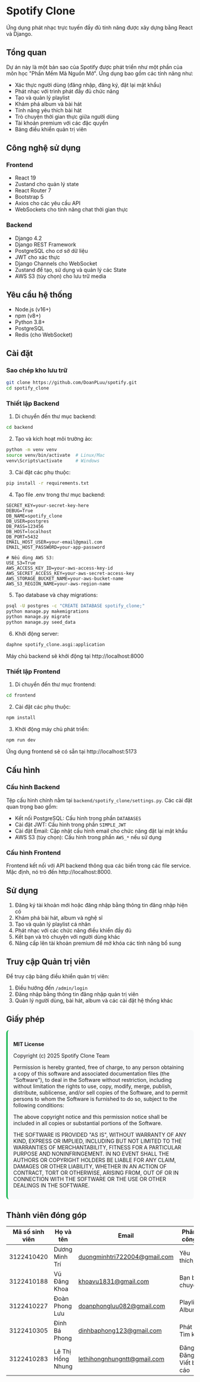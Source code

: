 # Spotify Clone

Ứng dụng phát nhạc trực tuyến đầy đủ tính năng được xây dựng bằng React và Django.

## Tổng quan

Dự án này là một bản sao của Spotify được phát triển như một phần của môn học "Phần Mềm Mã Nguồn Mở". Ứng dụng bao gồm các tính năng như:

- Xác thực người dùng (đăng nhập, đăng ký, đặt lại mật khẩu)
- Phát nhạc với trình phát đầy đủ chức năng
- Tạo và quản lý playlist
- Khám phá album và bài hát
- Tính năng yêu thích bài hát
- Trò chuyện thời gian thực giữa người dùng
- Tài khoản premium với các đặc quyền
- Bảng điều khiển quản trị viên

## Công nghệ sử dụng

### Frontend
- React 19
- Zustand cho quản lý state
- React Router 7
- Bootstrap 5
- Axios cho các yêu cầu API
- WebSockets cho tính năng chat thời gian thực

### Backend
- Django 4.2
- Django REST Framework
- PostgreSQL cho cơ sở dữ liệu
- JWT cho xác thực
- Django Channels cho WebSocket
- Zustand để tạo, sử dụng và quản lý các State
- AWS S3 (tùy chọn) cho lưu trữ media

## Yêu cầu hệ thống

- Node.js (v16+)
- npm (v8+)
- Python 3.8+
- PostgreSQL
- Redis (cho WebSocket)

## Cài đặt

### Sao chép kho lưu trữ
```bash
git clone https://github.com/DoanPLuu/spotify.git
cd spotify_clone
```

### Thiết lập Backend
1. Di chuyển đến thư mục backend:
```bash
cd backend
```

2. Tạo và kích hoạt môi trường ảo:
```bash
python -m venv venv
source venv/bin/activate  # Linux/Mac
venv\Scripts\activate     # Windows
```

3. Cài đặt các phụ thuộc:
```bash
pip install -r requirements.txt
```

4. Tạo file .env trong thư mục backend:
```
SECRET_KEY=your-secret-key-here
DEBUG=True
DB_NAME=spotify_clone
DB_USER=postgres
DB_PASS=123456
DB_HOST=localhost
DB_PORT=5432
EMAIL_HOST_USER=your-email@gmail.com
EMAIL_HOST_PASSWORD=your-app-password

# Nếu dùng AWS S3:
USE_S3=True
AWS_ACCESS_KEY_ID=your-aws-access-key-id
AWS_SECRET_ACCESS_KEY=your-aws-secret-access-key
AWS_STORAGE_BUCKET_NAME=your-aws-bucket-name
AWS_S3_REGION_NAME=your-aws-region-name
```

5. Tạo database và chạy migrations:
```bash
psql -U postgres -c "CREATE DATABASE spotify_clone;"
python manage.py makemigrations
python manage.py migrate
python manage.py seed_data
```

6. Khởi động server:
```bash
daphne spotify_clone.asgi:application
```
Máy chủ backend sẽ khởi động tại http://localhost:8000

### Thiết lập Frontend
1. Di chuyển đến thư mục frontend:
```bash
cd frontend
```

2. Cài đặt các phụ thuộc:
```bash
npm install
```

3. Khởi động máy chủ phát triển:
```bash
npm run dev
```
Ứng dụng frontend sẽ có sẵn tại http://localhost:5173

## Cấu hình

### Cấu hình Backend
Tệp cấu hình chính nằm tại `backend/spotify_clone/settings.py`. Các cài đặt quan trọng bao gồm:

- Kết nối PostgreSQL: Cấu hình trong phần `DATABASES`
- Cài đặt JWT: Cấu hình trong phần `SIMPLE_JWT`
- Cài đặt Email: Cập nhật cấu hình email cho chức năng đặt lại mật khẩu
- AWS S3 (tùy chọn): Cấu hình trong phần `AWS_*` nếu sử dụng

### Cấu hình Frontend
Frontend kết nối với API backend thông qua các biến trong các file service. Mặc định, nó trỏ đến http://localhost:8000.

## Sử dụng

1. Đăng ký tài khoản mới hoặc đăng nhập bằng thông tin đăng nhập hiện có
2. Khám phá bài hát, album và nghệ sĩ
3. Tạo và quản lý playlist cá nhân
4. Phát nhạc với các chức năng điều khiển đầy đủ
5. Kết bạn và trò chuyện với người dùng khác
6. Nâng cấp lên tài khoản premium để mở khóa các tính năng bổ sung

## Truy cập Quản trị viên

Để truy cập bảng điều khiển quản trị viên:
1. Điều hướng đến `/admin/login`
2. Đăng nhập bằng thông tin đăng nhập quản trị viên
3. Quản lý người dùng, bài hát, album và các cài đặt hệ thống khác

## Giấy phép

<div style="background-color: #f8f9fa; padding: 15px; border-radius: 8px; margin: 10px 0; border-left: 4px solid #1DB954;">
  <p><strong>MIT License</strong></p>
  <p>Copyright (c) 2025 Spotify Clone Team</p>
  
  <p>Permission is hereby granted, free of charge, to any person obtaining a copy of this software and associated documentation files (the "Software"), to deal in the Software without restriction, including without limitation the rights to use, copy, modify, merge, publish, distribute, sublicense, and/or sell copies of the Software, and to permit persons to whom the Software is furnished to do so, subject to the following conditions:</p>
  
  <p>The above copyright notice and this permission notice shall be included in all copies or substantial portions of the Software.</p>
  
  <p>THE SOFTWARE IS PROVIDED "AS IS", WITHOUT WARRANTY OF ANY KIND, EXPRESS OR IMPLIED, INCLUDING BUT NOT LIMITED TO THE WARRANTIES OF MERCHANTABILITY, FITNESS FOR A PARTICULAR PURPOSE AND NONINFRINGEMENT. IN NO EVENT SHALL THE AUTHORS OR COPYRIGHT HOLDERS BE LIABLE FOR ANY CLAIM, DAMAGES OR OTHER LIABILITY, WHETHER IN AN ACTION OF CONTRACT, TORT OR OTHERWISE, ARISING FROM, OUT OF OR IN CONNECTION WITH THE SOFTWARE OR THE USE OR OTHER DEALINGS IN THE SOFTWARE.</p>
</div>

## Thành viên đóng góp

| Mã số sinh viên | Họ và tên         | Email                         |Phân chia công việc               |
|-----------------|-------------------|-------------------------------|----------------------------------|
| 3122410420      | Dương Minh Trí    | duongminhtri722004@gmail.com  |Yêu thích,Admin                   |
| 3122410188      | Vũ Đăng Khoa      | khoavu1831@gmail.com          |Bạn bè, Trò chuyện                |
| 3122410227      | Đoàn Phong Lưu    | doanphongluu082@gmail.com     |Playlist, Album                   |
| 3122410305      | Đinh Bá Phong     | dinhbaphong123@gmail.com      |Phát nhạc, Tìm kiếm               |
| 3122410283      | Lê Thị Hồng Nhung | lethihongnhungntt@gmail.com   |Đăng nhập, Đăng kí, Viết báo cáo  |
